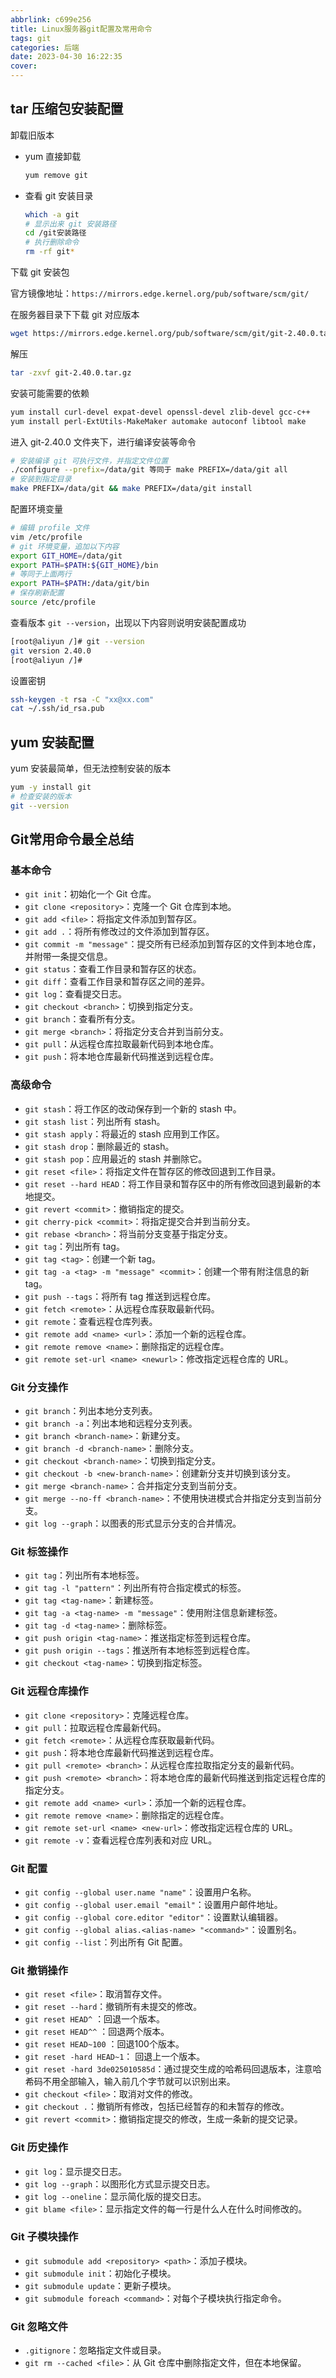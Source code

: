 ```yaml
---
abbrlink: c699e256
title: Linux服务器git配置及常用命令
tags: git
categories: 后端
date: 2023-04-30 16:22:35
cover:
---
```

## tar 压缩包安装配置

卸载旧版本

- yum 直接卸载

  ```bash
  yum remove git
  ```

- 查看 git 安装目录 

  ```bash
  which -a git
  # 显示出来 git 安装路径
  cd /git安装路径
  # 执行删除命令
  rm -rf git*
  ```

下载 git 安装包

官方镜像地址：`https://mirrors.edge.kernel.org/pub/software/scm/git/`

在服务器目录下下载 git 对应版本

```bash
wget https://mirrors.edge.kernel.org/pub/software/scm/git/git-2.40.0.tar.gz
```

解压

```bash
tar -zxvf git-2.40.0.tar.gz
```

安装可能需要的依赖

```bash
yum install curl-devel expat-devel openssl-devel zlib-devel gcc-c++ 
yum install perl-ExtUtils-MakeMaker automake autoconf libtool make
```

进入 git-2.40.0 文件夹下，进行编译安装等命令

```bash
# 安装编译 git 可执行文件，并指定文件位置
./configure --prefix=/data/git 等同于 make PREFIX=/data/git all 
# 安装到指定目录
make PREFIX=/data/git && make PREFIX=/data/git install
```

配置环境变量

```bash
# 编辑 profile 文件
vim /etc/profile
# git 环境变量，追加以下内容
export GIT_HOME=/data/git
export PATH=$PATH:${GIT_HOME}/bin
# 等同于上面两行
export PATH=$PATH:/data/git/bin
# 保存刷新配置
source /etc/profile
```

查看版本 `git --version`，出现以下内容则说明安装配置成功

```bash
[root@aliyun /]# git --version
git version 2.40.0
[root@aliyun /]#
```

设置密钥

```bash
ssh-keygen -t rsa -C "xx@xx.com"
cat ~/.ssh/id_rsa.pub
```

## yum 安装配置

yum 安装最简单，但无法控制安装的版本

```bash
yum -y install git
# 检查安装的版本
git --version
```
## Git常用命令最全总结

### 基本命令

- `git init`：初始化一个 Git 仓库。
- `git clone <repository>`：克隆一个 Git 仓库到本地。
- `git add <file>`：将指定文件添加到暂存区。
- `git add .`：将所有修改过的文件添加到暂存区。
- `git commit -m "message"`：提交所有已经添加到暂存区的文件到本地仓库，并附带一条提交信息。
- `git status`：查看工作目录和暂存区的状态。
- `git diff`：查看工作目录和暂存区之间的差异。
- `git log`：查看提交日志。
- `git checkout <branch>`：切换到指定分支。
- `git branch`：查看所有分支。
- `git merge <branch>`：将指定分支合并到当前分支。
- `git pull`：从远程仓库拉取最新代码到本地仓库。
- `git push`：将本地仓库最新代码推送到远程仓库。

### 高级命令

- `git stash`：将工作区的改动保存到一个新的 stash 中。
- `git stash list`：列出所有 stash。
- `git stash apply`：将最近的 stash 应用到工作区。
- `git stash drop`：删除最近的 stash。
- `git stash pop`：应用最近的 stash 并删除它。
- `git reset <file>`：将指定文件在暂存区的修改回退到工作目录。
- `git reset --hard HEAD`：将工作目录和暂存区中的所有修改回退到最新的本地提交。
- `git revert <commit>`：撤销指定的提交。
- `git cherry-pick <commit>`：将指定提交合并到当前分支。
- `git rebase <branch>`：将当前分支变基于指定分支。
- `git tag`：列出所有 tag。
- `git tag <tag>`：创建一个新 tag。
- `git tag -a <tag> -m "message" <commit>`：创建一个带有附注信息的新 tag。
- `git push --tags`：将所有 tag 推送到远程仓库。
- `git fetch <remote>`：从远程仓库获取最新代码。
- `git remote`：查看远程仓库列表。
- `git remote add <name> <url>`：添加一个新的远程仓库。
- `git remote remove <name>`：删除指定的远程仓库。
- `git remote set-url <name> <newurl>`：修改指定远程仓库的 URL。

### Git 分支操作

- `git branch`：列出本地分支列表。
- `git branch -a`：列出本地和远程分支列表。
- `git branch <branch-name>`：新建分支。
- `git branch -d <branch-name>`：删除分支。
- `git checkout <branch-name>`：切换到指定分支。
- `git checkout -b <new-branch-name>`：创建新分支并切换到该分支。
- `git merge <branch-name>`：合并指定分支到当前分支。
- `git merge --no-ff <branch-name>`：不使用快进模式合并指定分支到当前分支。
- `git log --graph`：以图表的形式显示分支的合并情况。

### Git 标签操作

- `git tag`：列出所有本地标签。
- `git tag -l "pattern"`：列出所有符合指定模式的标签。
- `git tag <tag-name>`：新建标签。
- `git tag -a <tag-name> -m "message"`：使用附注信息新建标签。
- `git tag -d <tag-name>`：删除标签。
- `git push origin <tag-name>`：推送指定标签到远程仓库。
- `git push origin --tags`：推送所有本地标签到远程仓库。
- `git checkout <tag-name>`：切换到指定标签。

### Git 远程仓库操作

- `git clone <repository>`：克隆远程仓库。
- `git pull`：拉取远程仓库最新代码。
- `git fetch <remote>`：从远程仓库获取最新代码。
- `git push`：将本地仓库最新代码推送到远程仓库。
- `git pull <remote> <branch>`：从远程仓库拉取指定分支的最新代码。
- `git push <remote> <branch>`：将本地仓库的最新代码推送到指定远程仓库的指定分支。
- `git remote add <name> <url>`：添加一个新的远程仓库。
- `git remote remove <name>`：删除指定的远程仓库。
- `git remote set-url <name> <new-url>`：修改指定远程仓库的 URL。
- `git remote -v`：查看远程仓库列表和对应 URL。

### Git 配置

- `git config --global user.name "name"`：设置用户名称。
- `git config --global user.email "email"`：设置用户邮件地址。
- `git config --global core.editor "editor"`：设置默认编辑器。
- `git config --global alias.<alias-name> "<command>"`：设置别名。
- `git config --list`：列出所有 Git 配置。

### Git 撤销操作

- `git reset <file>`：取消暂存文件。
- `git reset --hard`：撤销所有未提交的修改。
- `git reset HEAD^` ：回退一个版本。
- `git reset HEAD^^` ：回退两个版本。
- `git reset HEAD~100` ：回退100个版本。
- `git reset -hard HEAD~1`： 回退上一个版本。
- `git reset -hard 3de025010585d`：通过提交生成的哈希码回退版本，注意哈希码不用全部输入，输入前几个字节就可以识别出来。
- `git checkout <file>`：取消对文件的修改。
- `git checkout .`：撤销所有修改，包括已经暂存的和未暂存的修改。
- `git revert <commit>`：撤销指定提交的修改，生成一条新的提交记录。

### Git 历史操作

- `git log`：显示提交日志。
- `git log --graph`：以图形化方式显示提交日志。
- `git log --oneline`：显示简化版的提交日志。
- `git blame <file>`：显示指定文件的每一行是什么人在什么时间修改的。

### Git 子模块操作

- `git submodule add <repository> <path>`：添加子模块。
- `git submodule init`：初始化子模块。
- `git submodule update`：更新子模块。
- `git submodule foreach <command>`：对每个子模块执行指定命令。

### Git 忽略文件

- `.gitignore`：忽略指定文件或目录。
- `git rm --cached <file>`：从 Git 仓库中删除指定文件，但在本地保留。